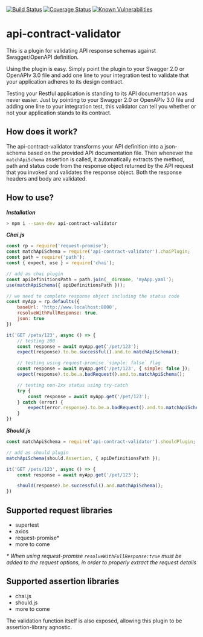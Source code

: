 [![Build Status](https://travis-ci.org/Zooz/api-contract-validator.svg?branch=master)](https://travis-ci.org/Zooz/api-contract-validator)
[![Coverage Status](https://coveralls.io/repos/github/Zooz/api-contract-validator/badge.svg?branch=master)](https://coveralls.io/github/Zooz/api-contract-validator?branch=master)
[![Known Vulnerabilities](https://snyk.io/test/github/Zooz/api-contract-validator/badge.svg?targetFile=package.json)](https://snyk.io/test/github/Zooz/api-contract-validator?targetFile=package.json)

# api-contract-validator
This is a plugin for validating API response schemas against Swagger/OpenAPI definition. 

Using the plugin is easy. Simply point the plugin to your Swagger 2.0 or OpenAPIv 3.0 file and add one line to your integration test to validate that your application adheres to its design contract. 

Testing your Restful application is standing to its API documentation was never easier. 
Just by pointing to your Swagger 2.0 or OpenAPIv 3.0 file and adding one line to your integration test, 
this validator can tell you whether or not your application stands to its contract.

## How does it work?
The api-contract-validator transforms your API definition into a json-schema based on the provided API documentation file. Then whenever the `matchApiSchema` assertion is called, it automatically extracts the method, path and status code from the response object returned by the API request that you invoked and validates the response object. Both the response headers and body are validated.

## How to use?
***Installation***
```bash
> npm i --save-dev api-contract-validator
```

***Chai.js***
```js
const rp = require('request-promise');
const matchApiSchema = require('api-contract-validator').chaiPlugin;
const path = require('path');
const { expect, use } = require('chai');

// add as chai plugin
const apiDefinitionsPath = path.join(__dirname, 'myApp.yaml');
use(matchApiSchema({ apiDefinitionsPath }));

// we need to complete response object including the status code
const myApp = rp.defaults({
    baseUrl: 'http://www.localhost:8000',
    resolveWithFullResponse: true,
    json: true
})

it('GET /pets/123', async () => {
    // testing 200
    const response = await myApp.get('/pet/123');
    expect(response).to.be.successful().and.to.matchApiSchema();

    // testing using request-promise `simple: false` flag
    const response = await myApp.get('/pet/123', { simple: false });
    expect(response).to.be.a.badRequest().and.to.matchApiSchema();

    // testing non-2xx status using try-catch
    try {
        const response = await myApp.get('/pet/123');
    } catch (error) {
        expect(error.response).to.be.a.badRequest().and.to.matchApiSchema();
    }
})
```

***Should.js***
```js
const matchApiSchema = require('api-contract-validator').shouldPlugin;

// add as should plugin
matchApiSchema(should.Assertion, { apiDefinitionsPath });

it('GET /pets/123', async () => {
    const response = await myApp.get('/pet/123');

    should(response).be.successful().and.matchApiSchema();
})
```

## Supported request libraries
- supertest
- axios
- request-promise*
- more to come

*\* When using request-promise `resolveWithFullResponse:true` must be added to the request options, in order to properly extract the request details*

## Supported assertion libraries
- chai.js
- should.js
- more to come

The validation function itself is also exposed, allowing this plugin to be assertion-library agnostic.
